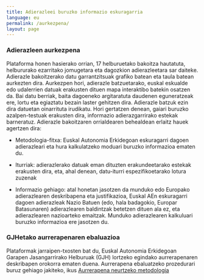 ```yaml
---
title: Adierazleei buruzko informazio eskuragarria
language: eu
permalink: /aurkezpena/
layout: page
---
```


### Adierazleen aurkezpena

Plataforma honen hasierako orrian, 17 helburuetako bakoitza hautatuta, helbururako ezarritako jomugetara eta dagozkion adierazleetara sar daiteke.
Adierazle bakoitzerako datu garrantzitsuak grafiko batean eta taula batean aurkezten dira. Aurkezpen hori, adierazle batzuetarako, euskal eskualde edo udalerrien datuak erakusten dituen mapa interaktibo batekin osatzen da. 
Bai datu berriak, baita dagoeneko argitaratuta daudenen eguneratzeak ere, lortu eta egiaztatu bezain laster gehitzen dira.
Adierazle batzuk ezin dira datuetan oinarrituta irudikatu. Hori gertatzen denean, gaiari buruzko azalpen-testuak erakusten dira, informazio adierazgarrirako estekak barneratuz.
Adierazle bakoitzaren orrialdearen behealdean erlaitz hauek agertzen dira:

-	Metodologia-fitxa: Euskal Autonomia Erkidegoan eskuragarri dagoen adierazleari eta hura kalkulatzeko moduari buruzko informazioa ematen du.
  
-	Iturriak: adierazlerako datuak eman dituzten erakundeetarako estekak erakusten dira, eta, ahal denean, datu-iturri espezifikoetarako lotura zuzenak
  
-	Informazio gehiago: atal honetan jasotzen da munduko edo Europako adierazlearen deskribapena eta justifikazioa, Euskal AEn eskuragarri dagoen adierazleak Nazio Batuen (edo, hala badagokio, Europar Batasunaren) adierazlearen baldintzak betetzen dituen ala ez, eta adierazlearen nazioarteko emaitzak. Munduko adierazlearen kalkuluari buruzko informazioa ere jasotzen du.

### GJHetako aurrerapenaren ebaluazioa

Plataformak jarraipen-txosten bat du, Euskal Autonomia Erkidegoan Garapen Jasangarrirako Helburuak (GJH) lortzeko egindako aurrerapenaren deskribapen orokorra ematen duena. Aurrerapena ebaluatzeko prozedurari buruz gehiago jakiteko, ikus [Aurrerapena neurtzeko metodologia](/jarraipen-txostena/)
